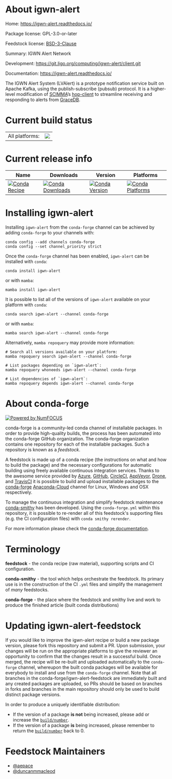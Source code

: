 About igwn-alert
================

Home: https://igwn-alert.readthedocs.io/

Package license: GPL-3.0-or-later

Feedstock license: [BSD-3-Clause](https://github.com/conda-forge/igwn-alert-feedstock/blob/main/LICENSE.txt)

Summary: IGWN Alert Network

Development: https://git.ligo.org/computing/igwn-alert/client.git

Documentation: https://igwn-alert.readthedocs.io/

The IGWN Alert System (LVAlert) is a prototype notification service
built on Apache Kafka, using the publish-subscribe (pubsub) protocol.
It is a higher-level modification of [SCIMMA](https://scimma.org/)’s
[hop-client](https://hop-client.readthedocs.io/) to streamline
receiving and responding to alerts from
[GraceDB](https://gracedb.ligo.org).


Current build status
====================


<table><tr><td>All platforms:</td>
    <td>
      <a href="https://dev.azure.com/conda-forge/feedstock-builds/_build/latest?definitionId=14512&branchName=main">
        <img src="https://dev.azure.com/conda-forge/feedstock-builds/_apis/build/status/igwn-alert-feedstock?branchName=main">
      </a>
    </td>
  </tr>
</table>

Current release info
====================

| Name | Downloads | Version | Platforms |
| --- | --- | --- | --- |
| [![Conda Recipe](https://img.shields.io/badge/recipe-igwn--alert-green.svg)](https://anaconda.org/conda-forge/igwn-alert) | [![Conda Downloads](https://img.shields.io/conda/dn/conda-forge/igwn-alert.svg)](https://anaconda.org/conda-forge/igwn-alert) | [![Conda Version](https://img.shields.io/conda/vn/conda-forge/igwn-alert.svg)](https://anaconda.org/conda-forge/igwn-alert) | [![Conda Platforms](https://img.shields.io/conda/pn/conda-forge/igwn-alert.svg)](https://anaconda.org/conda-forge/igwn-alert) |

Installing igwn-alert
=====================

Installing `igwn-alert` from the `conda-forge` channel can be achieved by adding `conda-forge` to your channels with:

```
conda config --add channels conda-forge
conda config --set channel_priority strict
```

Once the `conda-forge` channel has been enabled, `igwn-alert` can be installed with `conda`:

```
conda install igwn-alert
```

or with `mamba`:

```
mamba install igwn-alert
```

It is possible to list all of the versions of `igwn-alert` available on your platform with `conda`:

```
conda search igwn-alert --channel conda-forge
```

or with `mamba`:

```
mamba search igwn-alert --channel conda-forge
```

Alternatively, `mamba repoquery` may provide more information:

```
# Search all versions available on your platform:
mamba repoquery search igwn-alert --channel conda-forge

# List packages depending on `igwn-alert`:
mamba repoquery whoneeds igwn-alert --channel conda-forge

# List dependencies of `igwn-alert`:
mamba repoquery depends igwn-alert --channel conda-forge
```


About conda-forge
=================

[![Powered by
NumFOCUS](https://img.shields.io/badge/powered%20by-NumFOCUS-orange.svg?style=flat&colorA=E1523D&colorB=007D8A)](https://numfocus.org)

conda-forge is a community-led conda channel of installable packages.
In order to provide high-quality builds, the process has been automated into the
conda-forge GitHub organization. The conda-forge organization contains one repository
for each of the installable packages. Such a repository is known as a *feedstock*.

A feedstock is made up of a conda recipe (the instructions on what and how to build
the package) and the necessary configurations for automatic building using freely
available continuous integration services. Thanks to the awesome service provided by
[Azure](https://azure.microsoft.com/en-us/services/devops/), [GitHub](https://github.com/),
[CircleCI](https://circleci.com/), [AppVeyor](https://www.appveyor.com/),
[Drone](https://cloud.drone.io/welcome), and [TravisCI](https://travis-ci.com/)
it is possible to build and upload installable packages to the
[conda-forge](https://anaconda.org/conda-forge) [Anaconda-Cloud](https://anaconda.org/)
channel for Linux, Windows and OSX respectively.

To manage the continuous integration and simplify feedstock maintenance
[conda-smithy](https://github.com/conda-forge/conda-smithy) has been developed.
Using the ``conda-forge.yml`` within this repository, it is possible to re-render all of
this feedstock's supporting files (e.g. the CI configuration files) with ``conda smithy rerender``.

For more information please check the [conda-forge documentation](https://conda-forge.org/docs/).

Terminology
===========

**feedstock** - the conda recipe (raw material), supporting scripts and CI configuration.

**conda-smithy** - the tool which helps orchestrate the feedstock.
                   Its primary use is in the construction of the CI ``.yml`` files
                   and simplify the management of *many* feedstocks.

**conda-forge** - the place where the feedstock and smithy live and work to
                  produce the finished article (built conda distributions)


Updating igwn-alert-feedstock
=============================

If you would like to improve the igwn-alert recipe or build a new
package version, please fork this repository and submit a PR. Upon submission,
your changes will be run on the appropriate platforms to give the reviewer an
opportunity to confirm that the changes result in a successful build. Once
merged, the recipe will be re-built and uploaded automatically to the
`conda-forge` channel, whereupon the built conda packages will be available for
everybody to install and use from the `conda-forge` channel.
Note that all branches in the conda-forge/igwn-alert-feedstock are
immediately built and any created packages are uploaded, so PRs should be based
on branches in forks and branches in the main repository should only be used to
build distinct package versions.

In order to produce a uniquely identifiable distribution:
 * If the version of a package **is not** being increased, please add or increase
   the [``build/number``](https://docs.conda.io/projects/conda-build/en/latest/resources/define-metadata.html#build-number-and-string).
 * If the version of a package **is** being increased, please remember to return
   the [``build/number``](https://docs.conda.io/projects/conda-build/en/latest/resources/define-metadata.html#build-number-and-string)
   back to 0.

Feedstock Maintainers
=====================

* [@aepace](https://github.com/aepace/)
* [@duncanmmacleod](https://github.com/duncanmmacleod/)

